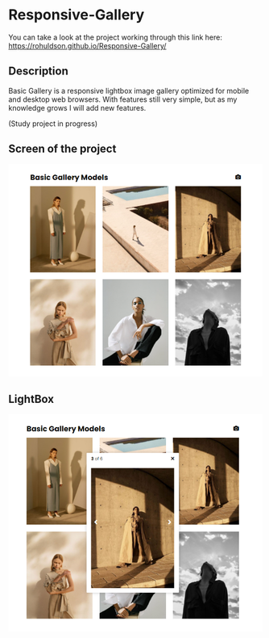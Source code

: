 # Responsive-Gallery

You can take a look at the project working through this link here:
https://rohuldson.github.io/Responsive-Gallery/

## Description
Basic Gallery is a responsive lightbox image gallery optimized for mobile and desktop web browsers.
With features still very simple, but as my knowledge grows I will add new features.

(Study project in progress)

## Screen of the project

![alt text](https://raw.githubusercontent.com/rohuldson/Responsive-Gallery/master/images/basic-gallery-fig1.png)

## LightBox

![alt text](https://raw.githubusercontent.com/rohuldson/Responsive-Gallery/master/images/basic-gallery-fig2.png)
